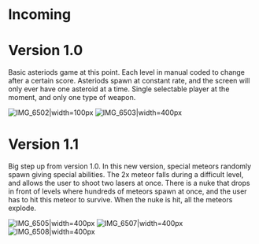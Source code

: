 # Incoming

# Version 1.0

Basic asteriods game at this point. Each level in manual coded to change after a certain score. Asteriods spawn at constant rate, and the screen will only ever have one asteroid at a time. Single selectable player at the moment, and only one type of weapon. 

![IMG_6502|width=100px](https://user-images.githubusercontent.com/98774834/162096414-56f9e1ff-ab1a-4ce0-9834-81f3d13708a2.PNG)
![IMG_6503|width=400px](https://user-images.githubusercontent.com/98774834/162096421-3abc8162-268d-4694-a898-090f14c15d55.PNG)

# Version 1.1

Big step up from version 1.0. In this new version, special meteors randomly spawn giving special abilities. The 2x meteor falls during a difficult level, and allows the user to shoot two lasers at once. There is a nuke that drops in front of levels where hundreds of meteors spawn at once, and the user has to hit this meteor to survive. When the nuke is hit, all the meteors explode.

![IMG_6505|width=400px](https://user-images.githubusercontent.com/98774834/162096430-775cf112-fd1e-4354-bd50-00d6c6f09d75.PNG)
![IMG_6507|width=400px](https://user-images.githubusercontent.com/98774834/162096437-6d29d1a2-0498-47b9-8b70-8164b9628a92.PNG)
![IMG_6508|width=400px](https://user-images.githubusercontent.com/98774834/162096441-1c810d7b-1957-41b3-96d8-e476f604f501.PNG)
